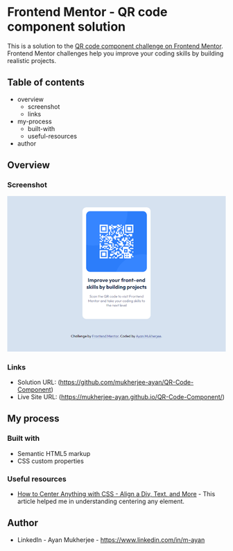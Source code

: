 # Frontend Mentor - QR code component solution

This is a solution to the [QR code component challenge on Frontend Mentor](https://www.frontendmentor.io/challenges/qr-code-component-iux_sIO_H). Frontend Mentor challenges help you improve your coding skills by building realistic projects. 

## Table of contents

- overview
  - screenshot
  - links
- my-process
  - built-with
  - useful-resources
- author


## Overview

### Screenshot

![QR Code Component](./screenshot.png?raw=true "QR Code Component")

### Links

- Solution URL: (https://github.com/mukherjee-ayan/QR-Code-Component)
- Live Site URL: (https://mukherjee-ayan.github.io/QR-Code-Component/)

## My process

### Built with

- Semantic HTML5 markup
- CSS custom properties

### Useful resources

-  [How to Center Anything with CSS - Align a Div, Text, and More](https://www.freecodecamp.org/news/how-to-center-anything-with-css-align-a-div-text-and-more/) - This article helped me in understanding centering any element.

## Author

- LinkedIn - Ayan Mukherjee - https://www.linkedin.com/in/m-ayan

